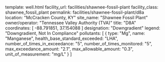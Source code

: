 template: well.html
facility_url: facilities/shawnee-fossil-plant
facility_class: shawnee_fossil_plant
permalink: facilities/shawnee-fossil-plant/d8a
location: "McCracken County, KY"
site_name: "Shawnee Fossil Plant"
owner/operator: "Tennessee Valley Authority (TVA)"
title: "D8A"
coordinates: [
  -88.791851,
  37.154088
]
designation: "Downgradient"
legend: "Downgradient, Not In Compliance"
pollutants: [
  {
  type: "Mg",
  name: "Manganese",
  health_base_standard_exceeded: "LHA",
  number_of_times_in_exceedance: "5",
  number_of_times_monitored: "5",
  max_exceedance_amount: "2.1",
  max_allowable_amount: "0.3",
  unit_of_measurement: "mg/L"
  }
]




